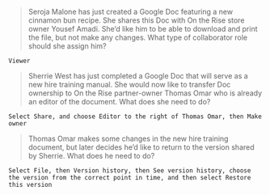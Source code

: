 >Seroja Malone has just created a Google Doc featuring a new cinnamon bun recipe. She shares this Doc with On the Rise store owner Yousef Amadi. She’d like him to be able to download and print the file, but not make any changes. What type of collaborator role should she assign him?
```
Viewer
```
>Sherrie West has just completed a Google Doc that will serve as a new hire training manual. She would now like to transfer Doc ownership to On the Rise partner-owner Thomas Omar who is already an editor of the document. What does she need to do?
```
Select Share, and choose Editor to the right of Thomas Omar, then Make owner
```
>Thomas Omar makes some changes in the new hire training document, but later decides he’d like to return to the version shared by Sherrie. What does he need to do?
```
Select File, then Version history, then See version history, choose the version from the correct point in time, and then select Restore this version
```